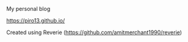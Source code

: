 My personal blog

https://piro13.github.io/

Created using Reverie (https://github.com/amitmerchant1990/reverie)
